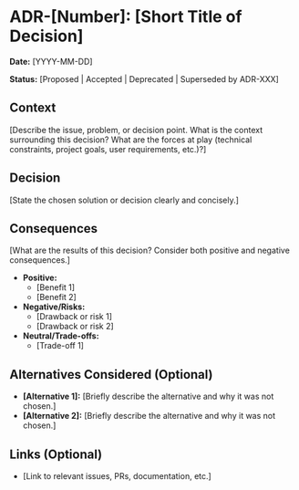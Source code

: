 # ADR-[Number]: [Short Title of Decision]

**Date:** [YYYY-MM-DD]

**Status:** [Proposed | Accepted | Deprecated | Superseded by ADR-XXX]

## Context

[Describe the issue, problem, or decision point. What is the context surrounding this decision? What are the forces at play (technical constraints, project goals, user requirements, etc.)?]

## Decision

[State the chosen solution or decision clearly and concisely.]

## Consequences

[What are the results of this decision? Consider both positive and negative consequences.]
*   **Positive:**
    *   [Benefit 1]
    *   [Benefit 2]
*   **Negative/Risks:**
    *   [Drawback or risk 1]
    *   [Drawback or risk 2]
*   **Neutral/Trade-offs:**
    *   [Trade-off 1]

## Alternatives Considered (Optional)

*   **[Alternative 1]:** [Briefly describe the alternative and why it was not chosen.]
*   **[Alternative 2]:** [Briefly describe the alternative and why it was not chosen.]

## Links (Optional)

*   [Link to relevant issues, PRs, documentation, etc.]
